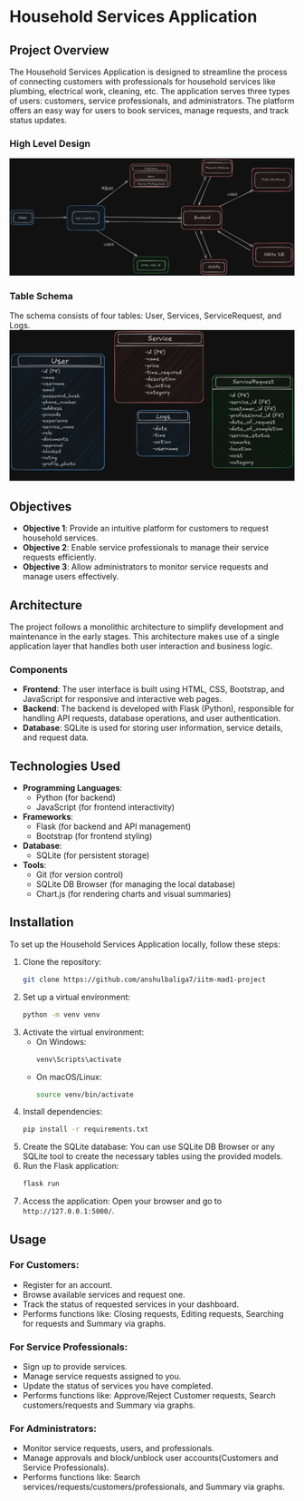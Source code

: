 # Household Services Application

## Project Overview
The Household Services Application is designed to streamline the process of connecting customers with professionals for household services like plumbing, electrical work, cleaning, etc. The application serves three types of users: customers, service professionals, and administrators. The platform offers an easy way for users to book services, manage requests, and track status updates.

### High Level Design
![High Level Design](initial-draft-HLD.png)

### Table Schema
The schema consists of four tables: User, Services, ServiceRequest, and Logs.
![Table Schema](initial-draft-schema.png)


## Objectives
- **Objective 1**: Provide an intuitive platform for customers to request household services.
- **Objective 2**: Enable service professionals to manage their service requests efficiently.
- **Objective 3**: Allow administrators to monitor service requests and manage users effectively.

## Architecture
The project follows a monolithic architecture to simplify development and maintenance in the early stages. This architecture makes use of a single application layer that handles both user interaction and business logic.

### Components
- **Frontend**: The user interface is built using HTML, CSS, Bootstrap, and JavaScript for responsive and interactive web pages.
- **Backend**: The backend is developed with Flask (Python), responsible for handling API requests, database operations, and user authentication.
- **Database**: SQLite is used for storing user information, service details, and request data.

## Technologies Used
- **Programming Languages**:
  - Python (for backend)
  - JavaScript (for frontend interactivity)
- **Frameworks**:
  - Flask (for backend and API management)
  - Bootstrap (for frontend styling)
- **Database**:
  - SQLite (for persistent storage)
- **Tools**:
  - Git (for version control)
  - SQLite DB Browser (for managing the local database)
  - Chart.js (for rendering charts and visual summaries)

## Installation
To set up the Household Services Application locally, follow these steps:

1. Clone the repository:
   ```bash
   git clone https://github.com/anshulbaliga7/iitm-mad1-project
   ```
2. Set up a virtual environment:
   ```bash
   python -m venv venv
   ```
3. Activate the virtual environment:
   - On Windows:
     ```bash
     venv\Scripts\activate
     ```
   - On macOS/Linux:
     ```bash
     source venv/bin/activate
     ```
4. Install dependencies:
   ```bash
   pip install -r requirements.txt
   ```
5. Create the SQLite database: You can use SQLite DB Browser or any SQLite tool to create the necessary tables using the provided models.
6. Run the Flask application:
   ```bash
   flask run
   ```
7. Access the application: Open your browser and go to `http://127.0.0.1:5000/`.

## Usage
### For Customers:
- Register for an account.
- Browse available services and request one.
- Track the status of requested services in your dashboard.
- Performs functions like: Closing requests, Editing requests, Searching for requests and Summary via graphs.

### For Service Professionals:
- Sign up to provide services.
- Manage service requests assigned to you.
- Update the status of services you have completed.
- Performs functions like: Approve/Reject Customer requests, Search customers/requests and Summary via graphs.

### For Administrators:
- Monitor service requests, users, and professionals.
- Manage approvals and block/unblock user accounts(Customers and Service Professionals).
- Performs functions like: Search services/requests/customers/professionals, and Summary via graphs.
